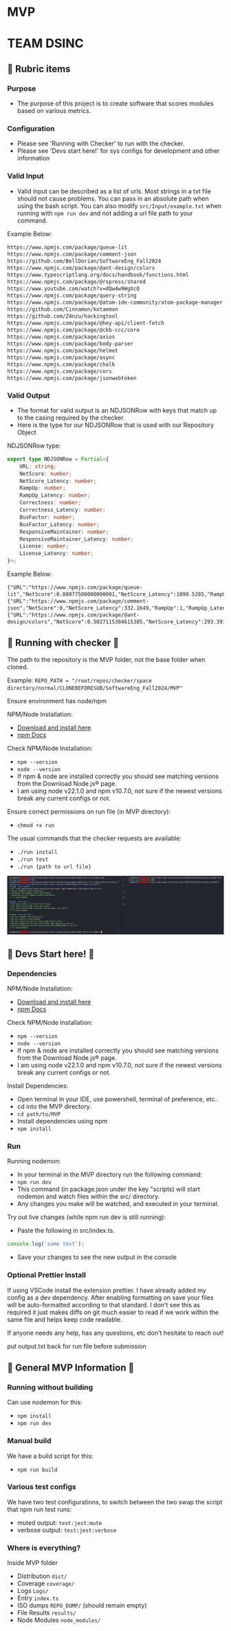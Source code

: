# MVP

# TEAM DSINC

## 🌟 Rubric items

### Purpose

-   The purpose of this project is to create software that scores modules based on various metrics.

### Configuration

-   Please see 'Running with Checker' to run with the checker.
-   Please see 'Devs start here!' for sys configs for development and other information

### Valid Input

-   Valid input can be described as a list of urls. Most strings in a txt file should not cause problems. You can pass in an absolute path when using the bash script. You can also modify `src/Input/example.txt` when running with `npm run dev` and not adding a url file path to your command.

Example Below:

```
https://www.npmjs.com/package/queue-lit
https://www.npmjs.com/package/comment-json
https://github.com/BellDorian/SoftwareEng_Fall2024
https://www.npmjs.com/package/@ant-design/colors
https://www.typescriptlang.org/docs/handbook/functions.html
https://www.npmjs.com/package/@rspress/shared
https://www.youtube.com/watch?v=dQw4w9WgXcQ
https://www.npmjs.com/package/query-string
https://www.npmjs.com/package/@atom-ide-community/atom-package-manager
https://github.com/Cinnamon/kotaemon
https://github.com/Z4nzu/hackingtool
https://www.npmjs.com/package/@hey-api/client-fetch
https://www.npmjs.com/package/@ckb-ccc/core
https://www.npmjs.com/package/axios
https://www.npmjs.com/package/body-parser
https://www.npmjs.com/package/helmet
https://www.npmjs.com/package/async
https://www.npmjs.com/package/chalk
https://www.npmjs.com/package/cors
https://www.npmjs.com/package/jsonwebtoken

```

### Valid Output

-   The format for valid output is an NDJSONRow with keys that match up to the casing required by the checker.
-   Here is the type for our NDJSONRow that is used with our Repository Object

NDJSONRow type:

```ts
export type NDJSONRow = Partial<{
    URL: string;
    NetScore: number;
    NetScore_Latency: number;
    RampUp: number;
    RampUp_Latency: number;
    Correctness: number;
    Correctness_Latency: number;
    BusFactor: number;
    BusFactor_Latency: number;
    ResponsiveMaintainer: number;
    ResponsiveMaintainer_Latency: number;
    License: number;
    License_Latency: number;
}>;
```

Example Below:

```
{"URL":"https://www.npmjs.com/package/queue-lit","NetScore":0.08077500000000001,"NetScore_Latency":1090.5285,"RampUp":0.1631,"RampUp_Latency":0.091,"Correctness":0,"Correctness_Latency":3.2499,"BusFactor":0.1,"BusFactor_Latency":1085.3571,"ResponsiveMaintainer":0,"ResponsiveMaintainer_Latency":0.0517,"License":1,"License_Latency":0.1008}
{"URL":"https://www.npmjs.com/package/comment-json","NetScore":0,"NetScore_Latency":332.1649,"RampUp":1,"RampUp_Latency":0.0034,"Correctness":0.49,"Correctness_Latency":1.6363,"BusFactor":0.2,"BusFactor_Latency":329.6298,"ResponsiveMaintainer":0.16071428571428573,"ResponsiveMaintainer_Latency":0.0066,"License":0,"License_Latency":0.0024}
{"URL":"https://www.npmjs.com/package/@ant-design/colors","NetScore":0.5027115384615385,"NetScore_Latency":293.3914,"RampUp":0.317,"RampUp_Latency":0.0049,"Correctness":1,"Correctness_Latency":1.816,"BusFactor":0.4,"BusFactor_Latency":289.7159,"ResponsiveMaintainer":0.1346153846153846,"ResponsiveMaintainer_Latency":0.0053,"License":1,"License_Latency":0.0017}
```

## 🌟 Running with checker 🌟

The path to the repository is the MVP folder, not the base folder when cloned.

Example: `REPO_PATH = "/root/repos/checker/space directory/normal/CLONEBEFORESUB/SoftwareEng_Fall2024/MVP"`

Ensure environment has node/npm

NPM/Node Installation:

-   [Download and install here](https://nodejs.org/en/download/prebuilt-installer)
-   [npm Docs](https://docs.npmjs.com/downloading-and-installing-node-js-and-npm)

Check NPM/Node Installation:

-   `npm --version`
-   `node --version`
-   If npm & node are installed correctly you should see matching versions from the Download Node.js® page.
-   I am using node v22.1.0 and npm v10.7.0, not sure if the newest versions break any current configs or not.

Ensure correct permissions on run file (in MVP directory):

-   `chmod +x run`

The usual commands that the checker requests are available:

-   `./run install`
-   `./run test`
-   `./run {path to url file}`

![Screenshot](./OutputScreenshot/outputscreeny.png)

## 🌟 Devs Start here! 🌟

### Dependencies

NPM/Node Installation:

-   [Download and install here](https://nodejs.org/en/download/prebuilt-installer)
-   [npm Docs](https://docs.npmjs.com/downloading-and-installing-node-js-and-npm)

Check NPM/Node Installation:

-   `npm --version`
-   `node --version`
-   If npm & node are installed correctly you should see matching versions from the Download Node.js® page.
-   I am using node v22.1.0 and npm v10.7.0, not sure if the newest versions break any current configs or not.

Install Dependencies:

-   Open terminal in your IDE, use powershell, terminal of preference, etc..
-   cd into the MVP directory.
-   `cd path/to/MVP`
-   Install dependencies using npm
-   `npm install`

### Run

Running nodemon:

-   In your terminal in the MVP directory run the following command:
-   `npm run dev`
-   This command (in package.json under the key "scripts) will start nodemon and watch files within the src/ directory.
-   Any changes you make will be watched, and executed in your terminal.

Try out live changes (while npm run dev is still running):

-   Paste the following in src/index.ts.

```ts
console.log('some text');
```

-   Save your changes to see the new output in the console

### Optional Prettier Install

If using VSCode install the extension prettier. I have already added my config as a dev dependency. After enabling formatting on save your files will be auto-formatted according to that standard. I don't see this as required it just makes diffs on git much easier to read if we work within the same file and helps keep code readable.

If anyone needs any help, has any questions, etc don't hesitate to reach out!

put output.txt back for run file before submission

## 🌟 General MVP Information 🌟

### Running without building

Can use nodemon for this:

-   `npm install`
-   `npm run dev`

### Manual build

We have a build script for this:

-   `npm run build`

### Various test configs

We have two test configurations, to switch between the two swap the script that npm run test runs:

-   muted output: `test:jest:mute`
-   verbose output: `test:jest:verbose`

### Where is everything?

Inside MVP folder

-   Distribution `dist/`
-   Coverage `coverage/`
-   Logs `Logs/`
-   Entry `index.ts`
-   ISO dumps `REPO_DUMP/` (should remain empty)
-   File Results `results/`
-   Node Modules `node_modules/`
